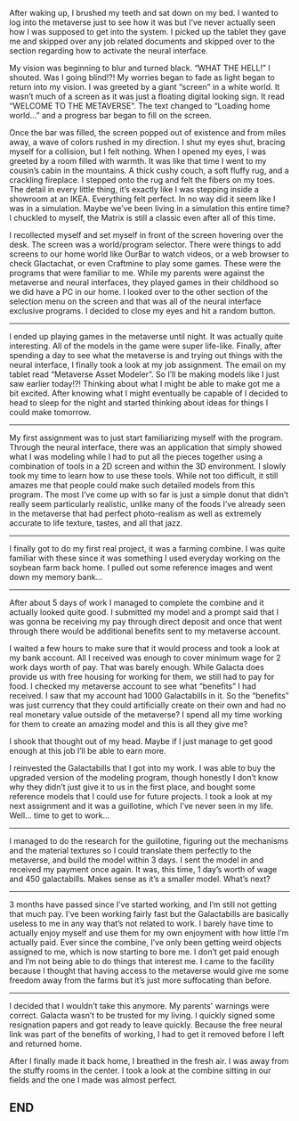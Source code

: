 After waking up, I brushed my teeth and sat down on my bed. I wanted to log into the metaverse just to see how it was but I’ve never actually seen how I was supposed to get into the system. I picked up the tablet they gave me and skipped over any job related documents and skipped over to the section regarding how to activate the neural interface. 

My vision was beginning to blur and turned black. “WHAT THE HELL!” I shouted. Was I going blind!?! My worries began to fade as light began to return into my vision. I was greeted by a giant “screen” in a white world. It wasn’t much of a screen as it was just a floating digital looking sign. It read “WELCOME TO THE METAVERSE”. The text changed to “Loading home world…” and a progress bar began to fill on the screen. 

Once the bar was filled, the screen popped out of existence and from miles away, a wave of colors rushed in my direction. I shut my eyes shut, bracing myself for a collision, but I felt nothing. When I opened my eyes, I was greeted by a room filled with warmth. It was like that time I went to my cousin’s cabin in the mountains. A thick cushy couch, a soft fluffy rug, and a crackling fireplace. I stepped onto the rug and felt the fibers on my toes. The detail in every little thing, it’s exactly like I was stepping inside a showroom at an IKEA. Everything felt perfect. In no way did it seem like I was in a simulation. Maybe we’ve been living in a simulation this entire time? I chuckled to myself, the Matrix is still a classic even after all of this time.

I recollected myself and set myself in front of the screen hovering over the desk. The screen was a world/program selector. There were things to add screens to our home world like OurBar to watch videos, or a web browser to check Glactachat, or even Craftmine to play some games. These were the programs that were familiar to me. While my parents were against the metaverse and neural interfaces, they played games in their childhood so we did have a PC in our home. I looked over to the other section of the selection menu on the screen and that was all of the neural interface exclusive programs. I decided to close my eyes and hit a random button.
___
I ended up playing games in the metaverse until night. It was actually quite interesting. All of the models in the game were super life-like. Finally, after spending a day to see what the metaverse is and trying out things with the neural interface, I finally took a look at my job assignment. The email on my tablet read “Metaverse Asset Modeler”. So I’ll be making models like I just saw earlier today!?! Thinking about what I might be able to make got me a bit excited. After knowing what I might eventually be capable of I decided to head to sleep for the night and started thinking about ideas for things I could make tomorrow. 
___
My first assignment was to just start familiarizing myself with the program. Through the neural interface, there was an application that simply showed what I was modeling while I had to put all the pieces together using a combination of tools in a 2D screen and within the 3D environment. I slowly took my time to learn how to use these tools. While not too difficult, it still amazes me that people could make such detailed models from this program. The most I’ve come up with so far is just a simple donut that didn’t really seem particularly realistic, unlike many of the foods I’ve already seen in the metaverse that had perfect photo-realism as well as extremely accurate to life texture, tastes, and all that jazz. 
___
I finally got to do my first real project, it was a farming combine. I was quite familiar with these since it was something I used everyday working on the soybean farm back home. I pulled out some reference images and went down my memory bank…
___
After about 5 days of work I managed to complete the combine and it actually looked quite good. I submitted my model and a prompt said that I was gonna be receiving my pay through direct deposit and once that went through there would be additional benefits sent to my metaverse account. 

I waited a few hours to make sure that it would process and took a look at my bank account. All I received was enough to cover minimum wage for 2 work days worth of pay. That was barely enough. While Galacta does provide us with free housing for working for them, we still had to pay for food. I checked my metaverse account to see what “benefits” I had received. I saw that my account had 1000 Galactabills in it. So the “benefits” was just currency that they could artificially create on their own and had no real monetary value outside of the metaverse? I spend all my time working for them to create an amazing model and this is all they give me? 

I shook that thought out of my head. Maybe if I just manage to get good enough at this job I’ll be able to earn more. 

I reinvested the Galactabills that I got into my work. I was able to buy the upgraded version of the modeling program, though honestly I don’t know why they didn’t just give it to us in the first place, and bought some reference models that I could use for future projects. I took a look at my next assignment and it was a guillotine, which I’ve never seen in my life. Well… time to get to work…
___	
I managed to do the research for the guillotine, figuring out the mechanisms and the material textures so I could translate them perfectly to the metaverse, and build the model within 3 days. I sent the model in and received my payment once again. It was, this time, 1 day’s worth of wage and 450 galactabills. Makes sense as it’s a smaller model. What’s next?
___
3 months have passed since I’ve started working, and I’m still not getting that much pay. I’ve been working fairly fast but the Galactabills are basically useless to me in any way that’s not related to work. I barely have time to actually enjoy myself and use them for my own enjoyment with how little I’m actually paid. Ever since the combine, I’ve only been getting weird objects assigned to me, which is now starting to bore me. I don’t get paid enough and I’m not being able to do things that interest me. I came to the facility because I thought that having access to the metaverse would give me some freedom away from the farms but it’s just more suffocating than before. 
___
I decided that I wouldn’t take this anymore. My parents' warnings were correct. Galacta wasn’t to be trusted for my living. I quickly signed some resignation papers and got ready to leave quickly. Because the free neural link was part of the benefits of working, I had to get it removed before I left and returned home. 

After I finally made it back home, I breathed in the fresh air. I was away from the stuffy rooms in the center. I took a look at the combine sitting in our fields and the one I made was almost perfect. 

## **END**